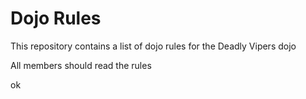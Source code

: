 Dojo Rules
==========

This repository contains a list of dojo rules for the Deadly Vipers dojo

All members should read the rules

ok
